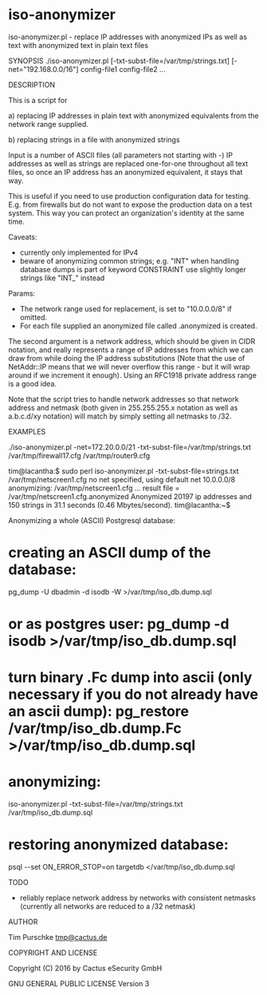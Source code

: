 # iso-anonymizer

iso-anonymizer.pl - replace IP addresses with anonymized IPs as well as text with anonymized text in plain text files

SYNOPSIS
  ./iso-anonymizer.pl [-txt-subst-file=/var/tmp/strings.txt] [-net="192.168.0.0/16"] config-file1 config-file2 ...

DESCRIPTION

This is a script for 

a) replacing IP addresses in plain text with anonymized equivalents from the network range supplied.

b) replacing strings in a file with anonymized strings

Input is a number of ASCII files (all parameters not starting with -)
IP addresses as well as strings are replaced  one-for-one throughout 
all text files, so once an IP address has an anonymized equivalent, 
it stays that way. 

This is useful if you need to use production configuration data for testing.
E.g. from firewalls but do not want to expose the production data on a
test system. This way you can protect an organization's 
identity at the same time.

Caveats: 
- currently only implemented for IPv4
- beware of anonymizing common strings; e.g. "INT" when handling database dumps is part of keyword CONSTRAINT
  use slightly longer strings like "INT_" instead

Params:
- The network range used for replacement, is set to "10.0.0.0/8" if omitted.
- For each file <infile> supplied an anonymized file called 
  <infile>.anonymized is created.

The second argument is a network address, which should be given in
CIDR notation, and really represents a range of IP addresses from
which we can draw from while doing the IP address substitutions (Note
that the use of NetAddr::IP means that we will never overflow this
range - but it will wrap around if we increment it enough). Using an
RFC1918 private address range is a good idea.

Note that the script tries to handle network addresses so that 
network address and netmask (both given in 255.255.255.x notation
as well as a.b.c.d/xy notation) will match by simply setting 
all netmasks to /32. 

EXAMPLES

./iso-anonymizer.pl -net=172.20.0.0/21 -txt-subst-file=/var/tmp/strings.txt /var/tmp/firewall17.cfg /var/tmp/router9.cfg

 tim@lacantha:$ sudo perl iso-anonymizer.pl -txt-subst-file=strings.txt /var/tmp/netscreen1.cfg
 no net specified, using default net 10.0.0.0/8
 anonymizing: /var/tmp/netscreen1.cfg ... result file = /var/tmp/netscreen1.cfg.anonymized
 Anonymized 20197 ip addresses and 150 strings in 31.1 seconds (0.46 Mbytes/second).
 tim@lacantha:~$ 
 
Anonymizing a whole (ASCII) Postgresql database:
  # creating an ASCII dump of the database:
  pg_dump -U dbadmin -d isodb -W >/var/tmp/iso_db.dump.sql
  # or as postgres user:  pg_dump -d isodb >/var/tmp/iso_db.dump.sql
  # turn binary .Fc dump into ascii (only necessary if you do not already have an ascii dump): pg_restore /var/tmp/iso_db.dump.Fc >/var/tmp/iso_db.dump.sql
  # anonymizing:
  iso-anonymizer.pl -txt-subst-file=/var/tmp/strings.txt /var/tmp/iso_db.dump.sql
  # restoring anonymized database:
  psql --set ON_ERROR_STOP=on targetdb </var/tmp/iso_db.dump.sql

TODO

- reliably replace network address by networks with consistent netmasks
  (currently all networks are reduced to a /32 netmask)

AUTHOR

Tim Purschke tmp@cactus.de

COPYRIGHT AND LICENSE

Copyright (C) 2016 by Cactus eSecurity GmbH

GNU GENERAL PUBLIC LICENSE Version 3
